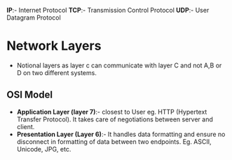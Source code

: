 
**IP**:- Internet Protocol
**TCP**:- Transmission Control Protocol 
**UDP**:- User Datagram Protocol

# Network Layers
* Notional layers as layer c can communicate with layer C and not A,B or D on two different systems.

## OSI Model
* **Application Layer (layer 7)**:- closest to User eg. HTTP (Hypertext Transfer Protocol). It takes care of negotiations between server and client.
* **Presentation Layer (Layer 6)**:- It handles data formatting and ensure no disconnect in formatting of data between two endpoints. Eg. ASCII, Unicode, JPG, etc. 
